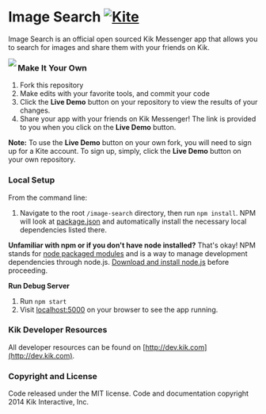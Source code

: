# Image Search  [![Kite](https://usekite.com/live-demo-button.png)](https://usekite.com/deploy/yHfKKGPGcD5wFsrxE)

Image Search is an official open sourced Kik Messenger app that allows you to search for images and share them with your friends on Kik.

<img align="left" style="float:left;" src="sample.png">


### Make It Your Own

  1. Fork this repository
  2. Make edits with your favorite tools, and commit your code
  3. Click the **Live Demo** button on your repository to view the results of your changes.
  4. Share your app with your friends on Kik Messenger! The link is provided to you when you click on the **Live Demo** button.  

**Note:** To use the **Live Demo** button on your own fork, you will need to sign up for a Kite account. To sign up, simply, click the **Live Demo** button on your own repository.   


### Local Setup

From the command line:

1. Navigate to the root `/image-search` directory, then run `npm install`. NPM will look at [package.json](https://github.com/twbs/bootstrap/blob/master/package.json) and automatically install the necessary local dependencies listed there.

**Unfamiliar with npm or if you don't have node installed?** That's okay! NPM stands for [node packaged modules](http://npmjs.org/) and is a way to manage development dependencies through node.js. [Download and install node.js](http://nodejs.org/download/) before proceeding.

**Run Debug Server**

1. Run `npm start`
2. Visit [localhost:5000](http://localhost:5000/) on your browser to see the app running.


### Kik Developer Resources

All developer resources can be found on [http://dev.kik.com](http://dev.kik.com).


### Copyright and License

Code released under the MIT license. Code and documentation copyright 2014 Kik Interactive, Inc.
